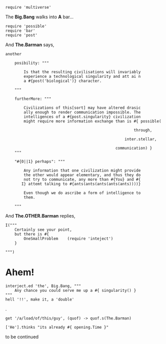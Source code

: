     require 'multiverse'

The __Big.Bang__ walks into __A__ bar...
    
    require 'possible'
    require 'bar'
    require 'post'

And __The.Barman__ says,

    another 

        posibility: """

            Is that the resulting civilisations will invariably
            experience a technological singularity and att ai n
            a #{post('biological')} character.

        """

        furtherMore: """

            Civilizations of this[sort] may have altered drasic
            ally enough to render communication impossible. The
            intelligences of a #{post.singularity} civilization
            might require more information exchange than is #{ possible(
                                                                
                                                            through,
                                                      
                                                        inter.stellar,
                                                 
                                                    communication) }
        """

        "#{0||1} perhaps": """

            Any information that one civilization might provide
            the other would appear elementary, and thus they do
            not try to communicate, any more than #{You} and #{
           I} attemt talking to #{ants(ants(ants(ants(ants))))}

            Even though we do ascribe a form of intelligence to
            them.

        """

And __The.OTHER.Barman__ replies,

    I("""
        Certainly see your point, 
        but there is #{ 
            OneSmallProblem    (require 'inteject')
        }

    """)


# Ahem!

    interject.ed 'the', Big.Bang, """
        Any chance you could serve me up a #{ singularity() }
    """
    hell '!!', make it, a 'double'

.

    get '/a/load/of/this/guy', (quof) -> quof.s(The.Barman)

    ['He'].thinks "its already #{ opening.Time }"




to be continued
